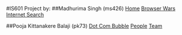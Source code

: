#IS601 Project by:
##Madhurima Singh (ms426)
<a href="http://history-ms426.eastus.azurecontainer.io/index.html">Home</a>
<a href="http://history-ms426.eastus.azurecontainer.io/browser_wars.html">Browser Wars</a>
<a href="http://history-ms426.eastus.azurecontainer.io/internet_search.html">Internet Search</a>

##Pooja Kittanakere Balaji (pk73)
<a href="http://history-ms426.eastus.azurecontainer.io/dotcom_bubble.html">Dot Com Bubble</a>
<a href="http://history-ms426.eastus.azurecontainer.io/people.html">People</a>
<a href="http://history-ms426.eastus.azurecontainer.io/Team.html">Team</a>
